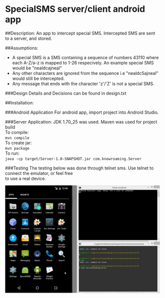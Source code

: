 # SpecialSMS server/client android app

##Description:
An app to intercept special SMS. Intercepted SMS are sent to a server, and stored.

##Assumptions:
* A special SMS is a SMS containing a sequence of numbers 43110 where each A-Z/a-z is mapped to 1-26 respecively. An example special SMS would be "nealdcajneal"
* Any other characters are ignored from the sequence i.e "nealdc5ajneal" would still be intercepted.  
* Any message that ends with the character 'z'/'Z' is not a special SMS.  

###Design Details and Decisions can be found in design.txt

##Installation:

###Android Application
For android app, import project into Android Studio.  

###Server Application:
JDK 1.70_25 was used. Maven was used for project build    
To compile:  
    `mvn compile`  
To create jar:  
    `mvn package`  
To run:  
    `java -cp target/Server-1.0-SNAPSHOT.jar com.knowroaming.Server`  
    
###Testing
The testing below was done through telnet sms. Use telnet to connect the emulator, or feel free  
to use a real device.

![alt text](https://raw.githubusercontent.com/nealmanaktola/specialsms/master/specialsms.gif "Logo Title Text 1")
